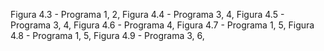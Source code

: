 Figura 4.3 - Programa 1, 2,
Figura 4.4 - Programa       3, 4,
Figura 4.5 - Programa       3, 4,
Figura 4.6 - Programa          4,
Figura 4.7 - Programa 1,          5,
Figura 4.8 - Programa 1,          5,
Figura 4.9 - Programa       3,       6,
